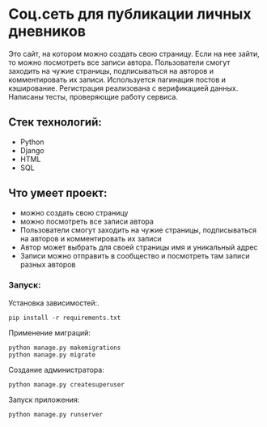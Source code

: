 # Соц.сеть для публикации личных дневников
Это сайт, на котором можно создать свою страницу. Если на нее зайти, то можно посмотреть все записи автора.
Пользователи смогут заходить на чужие страницы, подписываться на авторов и комментировать их записи.
Используется пагинация постов и кэширование. Регистрация реализована с верификацией данных. Написаны тесты, проверяющие работу сервиса.

## Стек технологий:
- Python
- Django
- HTML
- SQL


## Что умеет проект:
- можно создать свою страницу
- можно посмотреть все записи автора
- Пользователи смогут заходить на чужие страницы, подписываться на авторов и комментировать их записи
- Автор может выбрать для своей страницы имя и уникальный адрес
- Записи можно отправить в сообщество и посмотреть там записи разных авторов

### Запуск:

Установка зависимостей:.
```
pip install -r requirements.txt
```
Применение миграций:
```
python manage.py makemigrations
python manage.py migrate
```
Создание администратора:
```
python manage.py createsuperuser
```
Запуск приложения:
```
python manage.py runserver
```
